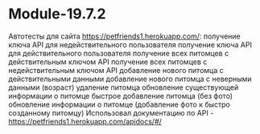 # Module-19.7.2
Автотесты для сайта https://petfriends1.herokuapp.com/:
получение ключа API для недействительного пользователя 
получение ключа API для действительного пользователя 
получение всех питомцев с действительным ключом API 
получение всех питомцев с недействительным ключом API 
добавление нового питомца с действительными данными 
добавление нового питомца с неверными данными (возраст) 
удаление питомца обновление существующей информации о питомце 
быстрое добавление питомца (без фото) 
обновление информации о питомце (добавление фото к быстро созданному питомцу)
Использовал документацию по API - https://petfriends1.herokuapp.com/apidocs/#/
